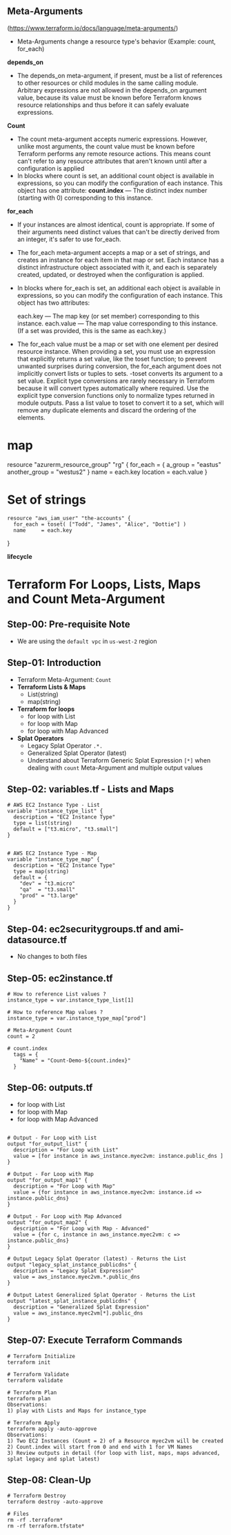 ## Meta-Arguments
(https://www.terraform.io/docs/language/meta-arguments/)
- Meta-Arguments change a resource type's behavior (Example: count, for_each)

**depends_on**
- The depends_on meta-argument, if present, must be a list of references to other resources or child modules in the same calling module. Arbitrary expressions are not allowed in the depends_on argument value, because its value must be known before Terraform knows resource relationships and thus before it can safely evaluate expressions.

**Count**
- The count meta-argument accepts numeric expressions. However, unlike most arguments, the count value must be known before Terraform performs any remote resource actions. This means count can't refer to any resource attributes that aren't known until after a configuration is applied
- In blocks where count is set, an additional count object is available in expressions, so you can modify the configuration of each instance. This object has one attribute: **count.index** — The distinct index number (starting with 0) corresponding to this instance.

**for_each**
- If your instances are almost identical, count is appropriate. If some of their arguments need distinct values that can't be directly derived from an integer, it's safer to use for_each.
- The for_each meta-argument accepts a map or a set of strings, and creates an instance for each item in that map or set. Each instance has a distinct infrastructure object associated with it, and each is separately created, updated, or destroyed when the configuration is applied.
- In blocks where for_each is set, an additional each object is available in expressions, so you can modify the configuration of each instance. This object has two attributes:

  each.key — The map key (or set member) corresponding to this instance.
  each.value — The map value corresponding to this instance. (If a set was provided, this is the same as each.key.)
- The for_each value must be a map or set with one element per desired resource instance. When providing a set, you must use an expression that explicitly returns a set value, like the toset function; to prevent unwanted surprises during conversion, the for_each argument does not implicitly convert lists or tuples to sets.
  -toset converts its argument to a set value. Explicit type conversions are rarely necessary in Terraform because it will convert types automatically where required. Use the explicit type conversion functions only to normalize types returned in module outputs. Pass a list value to toset to convert it to a set, which will remove any duplicate elements and discard the ordering of the elements.

# map
resource "azurerm_resource_group" "rg" {
for_each = {
a_group = "eastus"
another_group = "westus2"
}
name     = each.key
location = each.value
}

# Set of strings
    resource "aws_iam_user" "the-accounts" {
      for_each = toset( ["Todd", "James", "Alice", "Dottie"] )
      name     = each.key
}

**lifecycle**





# Terraform For Loops, Lists, Maps and Count Meta-Argument

## Step-00: Pre-requisite Note
- We are using the `default vpc` in `us-west-2` region

## Step-01: Introduction
- Terraform Meta-Argument: `Count`
- **Terraform Lists & Maps**
  - List(string)
  - map(string)
- **Terraform for loops**
  - for loop with List
  - for loop with Map
  - for loop with Map Advanced
- **Splat Operators**
  - Legacy Splat Operator `.*.`
  - Generalized Splat Operator (latest)
  - Understand about Terraform Generic Splat Expression `[*]` when dealing with `count` Meta-Argument and multiple output values



## Step-02: variables.tf - Lists and Maps
```t
# AWS EC2 Instance Type - List
variable "instance_type_list" {
  description = "EC2 Instance Type"
  type = list(string)
  default = ["t3.micro", "t3.small"]
}


# AWS EC2 Instance Type - Map
variable "instance_type_map" {
  description = "EC2 Instance Type"
  type = map(string)
  default = {
    "dev" = "t3.micro"
    "qa"  = "t3.small"
    "prod" = "t3.large"
  }
}
```

## Step-04: ec2securitygroups.tf and ami-datasource.tf
- No changes to both files

## Step-05: ec2instance.tf
```t
# How to reference List values ?
instance_type = var.instance_type_list[1]

# How to reference Map values ?
instance_type = var.instance_type_map["prod"]

# Meta-Argument Count
count = 2

# count.index
  tags = {
    "Name" = "Count-Demo-${count.index}"
  }
```

## Step-06: outputs.tf
- for loop with List
- for loop with Map
- for loop with Map Advanced
```t

# Output - For Loop with List
output "for_output_list" {
  description = "For Loop with List"
  value = [for instance in aws_instance.myec2vm: instance.public_dns ]
}

# Output - For Loop with Map
output "for_output_map1" {
  description = "For Loop with Map"
  value = {for instance in aws_instance.myec2vm: instance.id => instance.public_dns}
}

# Output - For Loop with Map Advanced
output "for_output_map2" {
  description = "For Loop with Map - Advanced"
  value = {for c, instance in aws_instance.myec2vm: c => instance.public_dns}
}

# Output Legacy Splat Operator (latest) - Returns the List
output "legacy_splat_instance_publicdns" {
  description = "Legacy Splat Expression"
  value = aws_instance.myec2vm.*.public_dns
}  

# Output Latest Generalized Splat Operator - Returns the List
output "latest_splat_instance_publicdns" {
  description = "Generalized Splat Expression"
  value = aws_instance.myec2vm[*].public_dns
}
```

## Step-07: Execute Terraform Commands
```t
# Terraform Initialize
terraform init

# Terraform Validate
terraform validate

# Terraform Plan
terraform plan
Observations:
1) play with Lists and Maps for instance_type

# Terraform Apply
terraform apply -auto-approve
Observations:
1) Two EC2 Instances (Count = 2) of a Resource myec2vm will be created
2) Count.index will start from 0 and end with 1 for VM Names
3) Review outputs in detail (for loop with list, maps, maps advanced, splat legacy and splat latest)
```

## Step-08: Clean-Up
```t
# Terraform Destroy
terraform destroy -auto-approve

# Files
rm -rf .terraform*
rm -rf terraform.tfstate*
```
